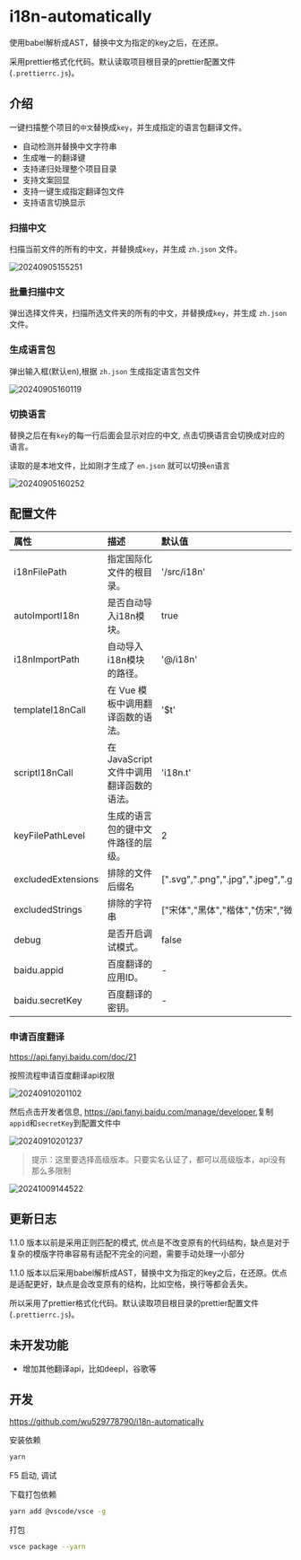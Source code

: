 # i18n-automatically

使用babel解析成AST，替换中文为指定的key之后，在还原。

采用prettier格式化代码。默认读取项目根目录的prettier配置文件(`.prettierrc.js`)。

## 介绍

一键扫描整个项目的`中文`替换成`key`，并生成指定的语言包翻译文件。

- 自动检测并替换中文字符串
- 生成唯一的翻译键
- 支持递归处理整个项目目录
- 支持文案回显
- 支持一键生成指定翻译包文件
- 支持语言切换显示

### 扫描中文

扫描当前文件的所有的中文，并替换成`key`，并生成 `zh.json` 文件。

![20240905155251](https://gcore.jsdelivr.net/gh/wu529778790/image/blog/20240905155251.png)

### 批量扫描中文

弹出选择文件夹，扫描所选文件夹的所有的中文，并替换成`key`，并生成 `zh.json` 文件。

### 生成语言包

弹出输入框(默认en),根据 `zh.json` 生成指定语言包文件

![20240905160119](https://gcore.jsdelivr.net/gh/wu529778790/image/blog/20240905160119.png)

### 切换语言

替换之后在有`key`的每一行后面会显示对应的中文, 点击切换语言会切换成对应的语言。

读取的是本地文件，比如刚才生成了 `en.json` 就可以切换`en`语言

![20240905160252](https://gcore.jsdelivr.net/gh/wu529778790/image/blog/20240905160252.png)

## 配置文件

|属性|描述|默认值|
|:--|:--|:--|
|i18nFilePath|指定国际化文件的根目录。| '/src/i18n' |
|autoImportI18n|是否自动导入i18n模块。| true |
|i18nImportPath|自动导入i18n模块的路径。| '@/i18n' |
|templateI18nCall|在 Vue 模板中调用翻译函数的语法。| '$t' |
|scriptI18nCall|在 JavaScript 文件中调用翻译函数的语法。| 'i18n.t' |
|keyFilePathLevel|生成的语言包的键中文件路径的层级。| 2 |
|excludedExtensions|排除的文件后缀名|[".svg",".png",".jpg",".jpeg",".gif",".bmp",".ico",".md",".txt",".json",".css",".scss",".less",".sass",".styl"] |
|excludedStrings|排除的字符串| ["宋体","黑体","楷体","仿宋","微软雅黑","华文","方正","苹方","思源","YYYY年MM月DD日"] |
|debug|是否开启调试模式。|  false |
|baidu.appid|百度翻译的应用ID。| - |
|baidu.secretKey|百度翻译的密钥。| - |

### 申请百度翻译

<https://api.fanyi.baidu.com/doc/21>

按照流程申请百度翻译api权限

![20240910201102](https://gcore.jsdelivr.net/gh/wu529778790/image/blog/20240910201102.png)

然后点击开发者信息, <https://api.fanyi.baidu.com/manage/developer>,复制`appid`和`secretKey`到配置文件中

![20240910201237](https://gcore.jsdelivr.net/gh/wu529778790/image/blog/20240910201237.png)

> 提示：这里要选择高级版本。只要实名认证了，都可以高级版本，api没有那么多限制

![20241009144522](https://gcore.jsdelivr.net/gh/wu529778790/image/blog/20241009144522.png)

## 更新日志

1.1.0 版本以前是采用正则匹配的模式, 优点是不改变原有的代码结构，缺点是对于复杂的模版字符串容易有适配不完全的问题，需要手动处理一小部分

1.1.0 版本以后采用babel解析成AST，替换中文为指定的key之后，在还原。优点是适配更好，缺点是会改变原有的结构，比如空格，换行等都会丢失。

所以采用了prettier格式化代码。默认读取项目根目录的prettier配置文件(`.prettierrc.js`)。

## 未开发功能

- 增加其他翻译api，比如deepl，谷歌等

## 开发

<https://github.com/wu529778790/i18n-automatically>

安装依赖

```bash
yarn
```

F5 启动, 调试

下载打包依赖

```bash
yarn add @vscode/vsce -g
```

打包

```bash
vsce package --yarn
```
